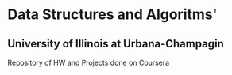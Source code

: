 # Data Structures and Algoritms'
## University of Illinois at Urbana-Champagin

Repository of HW and Projects done on Coursera
